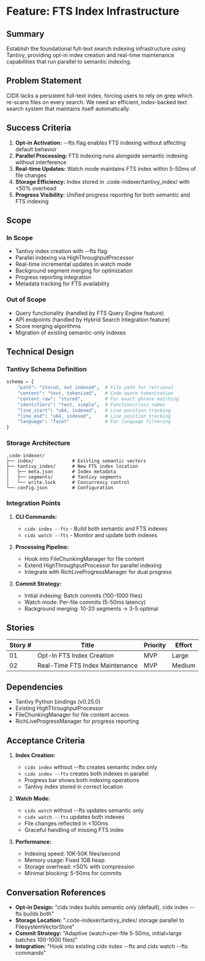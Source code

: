 # Feature: FTS Index Infrastructure

## Summary

Establish the foundational full-text search indexing infrastructure using Tantivy, providing opt-in index creation and real-time maintenance capabilities that run parallel to semantic indexing.

## Problem Statement

CIDX lacks a persistent full-text index, forcing users to rely on grep which re-scans files on every search. We need an efficient, index-backed text search system that maintains itself automatically.

## Success Criteria

1. **Opt-in Activation:** --fts flag enables FTS indexing without affecting default behavior
2. **Parallel Processing:** FTS indexing runs alongside semantic indexing without interference
3. **Real-time Updates:** Watch mode maintains FTS index within 5-50ms of file changes
4. **Storage Efficiency:** Index stored in .code-indexer/tantivy_index/ with <50% overhead
5. **Progress Visibility:** Unified progress reporting for both semantic and FTS indexing

## Scope

### In Scope
- Tantivy index creation with --fts flag
- Parallel indexing via HighThroughputProcessor
- Real-time incremental updates in watch mode
- Background segment merging for optimization
- Progress reporting integration
- Metadata tracking for FTS availability

### Out of Scope
- Query functionality (handled by FTS Query Engine feature)
- API endpoints (handled by Hybrid Search Integration feature)
- Score merging algorithms
- Migration of existing semantic-only indexes

## Technical Design

### Tantivy Schema Definition
```python
schema = {
    "path": "stored, not indexed",  # File path for retrieval
    "content": "text, tokenized",   # Code-aware tokenization
    "content_raw": "stored",        # For exact phrase matching
    "identifiers": "text, simple",  # Function/class names
    "line_start": "u64, indexed",   # Line position tracking
    "line_end": "u64, indexed",     # Line position tracking
    "language": "facet"             # For language filtering
}
```

### Storage Architecture
```
.code-indexer/
├── index/              # Existing semantic vectors
├── tantivy_index/      # New FTS index location
│   ├── meta.json       # Index metadata
│   ├── segments/       # Tantivy segments
│   └── write.lock      # Concurrency control
└── config.json         # Configuration
```

### Integration Points

1. **CLI Commands:**
   - `cidx index --fts` - Build both semantic and FTS indexes
   - `cidx watch --fts` - Monitor and update both indexes

2. **Processing Pipeline:**
   - Hook into FileChunkingManager for file content
   - Extend HighThroughputProcessor for parallel indexing
   - Integrate with RichLiveProgressManager for dual progress

3. **Commit Strategy:**
   - Initial indexing: Batch commits (100-1000 files)
   - Watch mode: Per-file commits (5-50ms latency)
   - Background merging: 10-20 segments → 3-5 optimal

## Stories

| Story # | Title | Priority | Effort |
|---------|-------|----------|--------|
| 01 | Opt-In FTS Index Creation | MVP | Large |
| 02 | Real-Time FTS Index Maintenance | MVP | Medium |

## Dependencies

- Tantivy Python bindings (v0.25.0)
- Existing HighThroughputProcessor
- FileChunkingManager for file content access
- RichLiveProgressManager for progress reporting

## Acceptance Criteria

1. **Index Creation:**
   - `cidx index` without --fts creates semantic index only
   - `cidx index --fts` creates both indexes in parallel
   - Progress bar shows both indexing operations
   - Tantivy index stored in correct location

2. **Watch Mode:**
   - `cidx watch` without --fts updates semantic only
   - `cidx watch --fts` updates both indexes
   - File changes reflected in <100ms
   - Graceful handling of missing FTS index

3. **Performance:**
   - Indexing speed: 10K-50K files/second
   - Memory usage: Fixed 1GB heap
   - Storage overhead: <50% with compression
   - Minimal blocking: 5-50ms for commits

## Conversation References

- **Opt-in Design:** "cidx index builds semantic only (default), cidx index --fts builds both"
- **Storage Location:** ".code-indexer/tantivy_index/ storage parallel to FilesystemVectorStore"
- **Commit Strategy:** "Adaptive (watch=per-file 5-50ms, initial=large batches 100-1000 files)"
- **Integration:** "Hook into existing cidx index --fts and cidx watch --fts commands"
